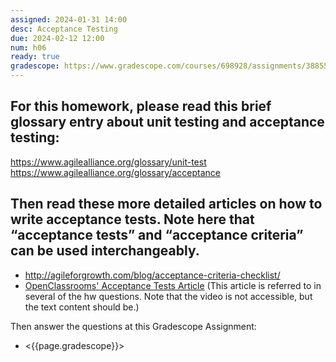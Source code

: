 ```yaml
---
assigned: 2024-01-31 14:00
desc: Acceptance Testing
due: 2024-02-12 12:00
num: h06
ready: true
gradescope: https://www.gradescope.com/courses/698928/assignments/3885576
---
```


<div style="display:none;">https://ucsb-cs148.github.io/w24/hwk/h06/</div>

## For this homework, please read this brief glossary entry about unit testing and acceptance testing:

https://www.agilealliance.org/glossary/unit-test
https://www.agilealliance.org/glossary/acceptance

## Then read these more detailed articles on how to write acceptance tests. Note here that “acceptance tests” and “acceptance criteria” can be used interchangeably.

* http://agileforgrowth.com/blog/acceptance-criteria-checklist/
* [OpenClassrooms' Acceptance Tests Article](https://openclassrooms.com/en/courses/4544611-write-agile-documentation-user-stories-acceptance-tests/4810081-writing-acceptance-tests) (This article is referred to in several of the hw questions. Note that the video is not accessible, but the text content should be.) 

Then answer the questions at this Gradescope Assignment:

* <{{page.gradescope}}>
